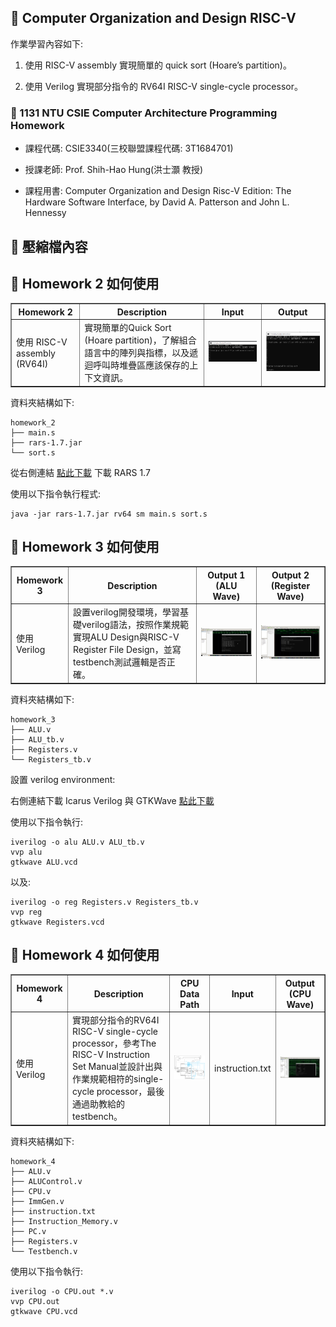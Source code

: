 ## 📝 Computer Organization and Design RISC-V
作業學習內容如下:

1. 使用 RISC-V assembly 實現簡單的 quick sort (Hoare’s partition)。

2. 使用 Verilog 實現部分指令的 RV64I RISC-V single-cycle processor。

### 🔗 1131 NTU CSIE Computer Architecture Programming Homework
- 課程代碼: CSIE3340(三校聯盟課程代碼: 3T1684701)
  
- 授課老師: Prof. Shih-Hao Hung(洪士灝 教授)
  
- 課程用書: Computer Organization and Design Risc-V Edition: The Hardware Software Interface, by David A. Patterson and John L. Hennessy

## 📁 壓縮檔內容

## 🚀 Homework 2 如何使用

<table border="1" cellspacing="0" cellpadding="6">
  <tr>
    <th>Homework 2</th>
    <th>Description</th>
    <th>Input</th>
    <th>Output</th>
  </tr>
  <tr>
    <td>使用 RISC-V assembly (RV64I)</td>
    <td>實現簡單的Quick Sort (Hoare partition)，了解組合語言中的陣列與指標，以及遞迴呼叫時堆疊區應該保存的上下文資訊。</td>
    <td><img src="image/1.PNG" width="300"/></td>
    <td><img src="image/2.PNG" width="300"/></td>
  </tr>
</table>

資料夾結構如下:
```
homework_2
├── main.s
├── rars-1.7.jar
└── sort.s
```

從右側連結 [點此下載](https://github.com/rarsm/rars/releases/download/v1.7/rars-1.7.jar) 下載 RARS 1.7

使用以下指令執行程式:
```
java -jar rars-1.7.jar rv64 sm main.s sort.s
```

## 🚀 Homework 3 如何使用

<table border="1" cellspacing="0" cellpadding="6">
  <tr>
    <th>Homework 3</th>
    <th>Description</th>
    <th>Output 1 (ALU Wave)</th>
    <th>Output 2 (Register Wave)</th>
  </tr>
  <tr>
    <td>使用 Verilog</td>
    <td>設置verilog開發環境，學習基礎verilog語法，按照作業規範實現ALU Design與RISC-V Register File Design，並寫testbench測試邏輯是否正確。</td>
    <td><img src="image/3.PNG" width="300"/></td>
    <td><img src="image/4.png" width="300"/></td>
  </tr>
</table>

資料夾結構如下:
```
homework_3
├── ALU.v
├── ALU_tb.v
├── Registers.v
└── Registers_tb.v
```
設置 verilog environment:

右側連結下載 Icarus Verilog 與 GTKWave [點此下載](https://bleyer.org/icarus/)

使用以下指令執行:
```
iverilog -o alu ALU.v ALU_tb.v
vvp alu
gtkwave ALU.vcd
```

以及:
```
iverilog -o reg Registers.v Registers_tb.v
vvp reg
gtkwave Registers.vcd
```

## 🚀 Homework 4 如何使用

<table border="1" cellspacing="0" cellpadding="6">
  <tr>
    <th>Homework 4</th>
    <th>Description</th>
    <th>CPU Data Path</th>
    <th>Input</th>
    <th>Output (CPU Wave)</th>
  </tr>
  <tr>
    <td>使用 Verilog</td>
    <td>實現部分指令的RV64I RISC-V single-cycle processor，參考The RISC-V Instruction Set Manual並設計出與作業規範相符的single-cycle processor，最後通過助教給的testbench。</td>
    <td><img src="image/6.png" width="300"/></td>
    <td>instruction.txt</td>
    <td><img src="image/5.PNG" width="300"/></td>
  </tr>
</table>

資料夾結構如下:
```
homework_4
├── ALU.v
├── ALUControl.v
├── CPU.v
├── ImmGen.v
├── instruction.txt
├── Instruction_Memory.v
├── PC.v
├── Registers.v
└── Testbench.v
```

使用以下指令執行:
```
iverilog -o CPU.out *.v
vvp CPU.out
gtkwave CPU.vcd
```
